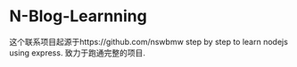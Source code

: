 # N-Blog-Learnning
这个联系项目起源于https://github.com/nswbmw
step by step to learn nodejs using express.
致力于跑通完整的项目.
